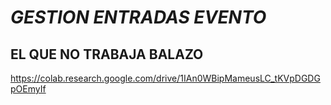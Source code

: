 # ***GESTION ENTRADAS EVENTO*** 


## EL QUE NO TRABAJA BALAZO

https://colab.research.google.com/drive/1IAn0WBipMameusLC_tKVpDGDGpOEmyIf
